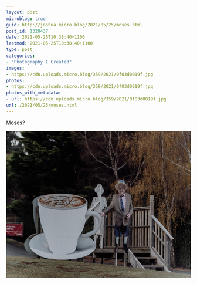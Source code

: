 ```yaml
---
layout: post
microblog: true
guid: http://joshua.micro.blog/2021/05/25/moses.html
post_id: 1328437
date: 2021-05-25T10:38:40+1100
lastmod: 2021-05-25T10:38:40+1100
type: post
categories:
- "Photography I Created"
images:
- https://cdn.uploads.micro.blog/359/2021/0f03d0019f.jpg
photos:
- https://cdn.uploads.micro.blog/359/2021/0f03d0019f.jpg
photos_with_metadata:
- url: https://cdn.uploads.micro.blog/359/2021/0f03d0019f.jpg
url: /2021/05/25/moses.html
---
```

Moses?

<img src="uploads/2021/0f03d0019f.jpg" width="600" height="400" alt="" />
